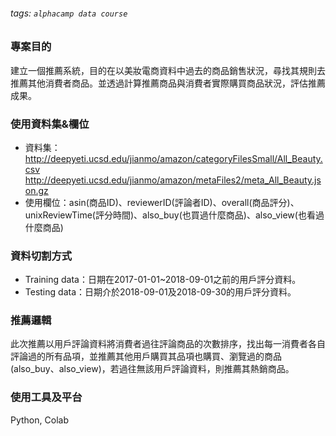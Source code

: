 ###### tags: `alphacamp data course`

### 專案目的
建立一個推薦系統，目的在以美妝電商資料中過去的商品銷售狀況，尋找其規則去推薦其他消費者商品。並透過計算推薦商品與消費者實際購買商品狀況，評估推薦成果。

### 使用資料集&欄位
* 資料集：http://deepyeti.ucsd.edu/jianmo/amazon/categoryFilesSmall/All_Beauty.csv http://deepyeti.ucsd.edu/jianmo/amazon/metaFiles2/meta_All_Beauty.json.gz
* 使用欄位：asin(商品ID)、reviewerID(評論者ID)、overall(商品評分)、unixReviewTime(評分時間)、also_buy(也買過什麼商品)、also_view(也看過什麼商品)

### 資料切割方式
* Training data：日期在2017-01-01~2018-09-01之前的用戶評分資料。
* Testing data：日期介於2018-09-01及2018-09-30的用戶評分資料。

### 推薦邏輯
此次推薦以用戶評論資料將消費者過往評論商品的次數排序，找出每一消費者各自評論過的所有品項，並推薦其他用戶購買其品項也購買、瀏覽過的商品(also_buy、also_view)，若過往無該用戶評論資料，則推薦其熱銷商品。

### 使用工具及平台
Python, Colab

